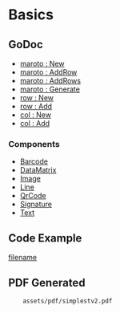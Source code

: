 # Basics

## GoDoc
* [maroto : New](https://pkg.go.dev/github.com/johnfercher/maroto/v2#New)
* [maroto : AddRow](https://pkg.go.dev/github.com/johnfercher/maroto/v2#Maroto.AddRow)
* [maroto : AddRows](https://pkg.go.dev/github.com/johnfercher/maroto/v2#Maroto.AddRows)
* [maroto : Generate](https://pkg.go.dev/github.com/johnfercher/maroto/v2#Maroto.Generate)
* [row : New](https://pkg.go.dev/github.com/johnfercher/maroto/v2/pkg/components/row#New)
* [row : Add](https://pkg.go.dev/github.com/johnfercher/maroto/v2/pkg/components/row#Row.Add)
* [col : New](https://pkg.go.dev/github.com/johnfercher/maroto/v2/pkg/components/col#New)
* [col : Add](https://pkg.go.dev/github.com/johnfercher/maroto/v2/pkg/components/col#Col.Add)

### Components
* [Barcode](v2/features/barcode?id=barcode)
* [DataMatrix](v2/features/datamatrix?id=data-matrix)
* [Image](v2/features/image?id=image)
* [Line](v2/features/line?id=line)
* [QrCode](v2/features/qrcode?id=qrcode)
* [Signature](v2/features/signature?id=signature)
* [Text](v2/features/text?id=text)

## Code Example
[filename](../../assets/examples/simplest/v2/main.go  ':include :type=code')

## PDF Generated
```pdf
	assets/pdf/simplestv2.pdf
```